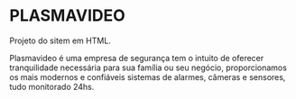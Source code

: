 # PLASMAVIDEO

Projeto do sitem em HTML.

Plasmavideo é uma empresa de segurança tem o intuito de oferecer tranquilidade necessária para sua família ou seu negócio, proporcionamos os mais modernos e confiáveis sistemas de alarmes, câmeras e sensores, tudo monitorado 24hs.
